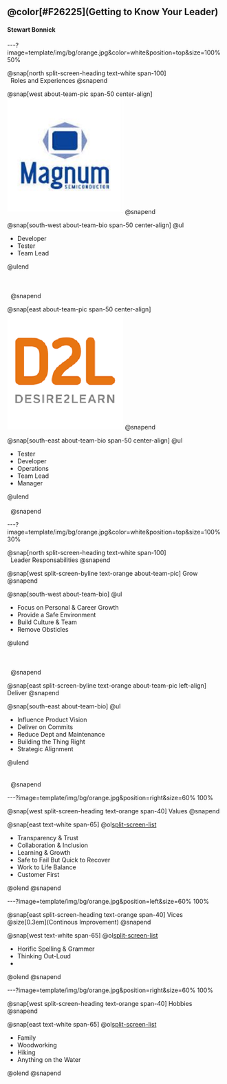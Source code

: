 

## @color[#F26225](Getting to Know Your Leader)
#### Stewart Bonnick

---?image=template/img/bg/orange.jpg&color=white&position=top&size=100% 50%

@snap[north split-screen-heading text-white span-100]
</br>&nbsp;
Roles and Experiences
@snapend

@snap[west about-team-pic span-50 center-align]
![MagnumSemi](template/img/magnum.png)
@snapend

@snap[south-west about-team-bio span-50 center-align]
@ul[](false)

- Developer
- Tester
- Team Lead

@ulend
</br>&nbsp;
</br>&nbsp;
</br>&nbsp;
</br>&nbsp;
@snapend


@snap[east about-team-pic span-50 center-align]
![D2L](template/img/d2l.png)
@snapend

@snap[south-east about-team-bio span-50 center-align]
@ul[](false)

- Tester
- Developer
- Operations
- Team Lead
- Manager

@ulend
</br>&nbsp;
</br>&nbsp;
@snapend

---?image=template/img/bg/orange.jpg&color=white&position=top&size=100% 30%

@snap[north split-screen-heading text-white span-100]
</br>&nbsp;
Leader Responsabilities
@snapend

@snap[west split-screen-byline text-orange about-team-pic]
Grow
@snapend

@snap[south-west about-team-bio]
@ul[](false)

- Focus on Personal & Career Growth
- Provide a Safe Environment
- Build Culture & Team
- Remove Obsticles

@ulend
</br>&nbsp;
</br>&nbsp;
</br>&nbsp;
</br>&nbsp;
@snapend


@snap[east split-screen-byline text-orange about-team-pic left-align]
Deliver
@snapend

@snap[south-east about-team-bio]
@ul[](false)

- Influence Product Vision
- Deliver on Commits
- Reduce Dept and Maintenance
- Building the Thing Right
- Strategic Alignment

@ulend
</br>&nbsp;
</br>&nbsp;
</br>&nbsp;
@snapend


---?image=template/img/bg/orange.jpg&position=right&size=60% 100%

@snap[west split-screen-heading text-orange span-40]
Values
@snapend

@snap[east text-white span-65]
@ol[split-screen-list](false)

- Transparency & Trust
- Collaboration & Inclusion
- Learning & Growth
- Safe to Fail But Quick to Recover
- Work to Life Balance
- Customer First

@olend
@snapend

---?image=template/img/bg/orange.jpg&position=left&size=60% 100%

@snap[east split-screen-heading text-orange span-40]
Vices</br>
@size[0.3em](Continous Improvement)
@snapend

@snap[west text-white span-65]
@ol[split-screen-list](false)

- Horific Spelling & Grammer
- Thinking Out-Loud
- 

@olend
@snapend

---?image=template/img/bg/orange.jpg&position=right&size=60% 100%

@snap[west split-screen-heading text-orange span-40]
Hobbies
@snapend

@snap[east text-white span-65]
@ol[split-screen-list](false)

- Family
- Woodworking
- Hiking
- Anything on the Water

@olend
@snapend
